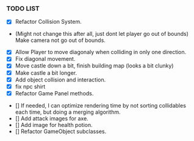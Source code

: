 ### TODO LIST

- [X] Refactor Collision System.
- (Might not change this after all, just dont let player go out of bounds) Make camera not go out of bounds.
- [X] Allow Player to move diagonaly when colliding in only one direction.
- [X] Fix diagonal movement.
- [X] Move castle down a bit, finish building map (looks a bit clunky)
- [X] Make castle a bit longer.
- [X] Add object collision and interaction.
- [x] fix npc shirt
- [x] Refactor Game Panel methods.

- [] If needed, I can optimize rendering time by not sorting collidables each time, but doing a merging algorithm.
- [] Add attack images for axe.
- [] Add image for health potion.
- [] Refactor GameObject subclasses.